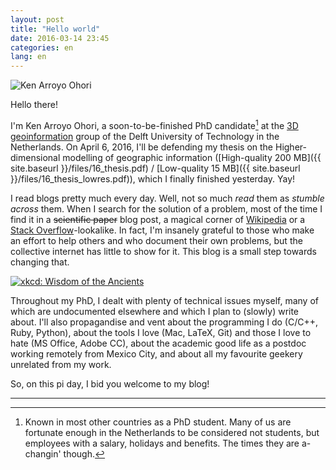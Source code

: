 ```yaml
---
layout: post
title: "Hello world"
date: 2016-03-14 23:45
categories: en
lang: en
---
```


<img src="{{ site.baseurl }}/img/me/34.jpg" class="img-responsive" alt="Ken Arroyo Ohori">

Hello there!

I'm Ken Arroyo Ohori, a soon-to-be-finished PhD candidate[^1] at the [3D geoinformation](https://3d.bk.tudelft.nl/) group of the Delft University of Technology in the Netherlands.
On April 6, 2016, I'll be defending my thesis on the Higher-dimensional modelling of geographic information ([High-quality 200 MB]({{ site.baseurl }}/files/16_thesis.pdf) / [Low-quality 15 MB]({{ site.baseurl }}/files/16_thesis_lowres.pdf)), which I finally finished yesterday. Yay!

I read blogs pretty much every day.
Well, not so much *read* them as *stumble across* them.
When I search for the solution of a problem, most of the time I find it in a <del>scientific paper</del> blog post, a magical corner of [Wikipedia](https://en.wikipedia.org/) or a [Stack Overflow](https://stackoverflow.com)-lookalike.
In fact, I'm insanely grateful to those who make an effort to help others and who document their own problems, but the collective internet has little to show for it.
This blog is a small step towards changing that.

<a href="http://xkcd.com/979/"><img src="http://imgs.xkcd.com/comics/wisdom_of_the_ancients.png" class="img-responsive center-block" alt="xkcd: Wisdom of the Ancients"></a>

Throughout my PhD, I dealt with plenty of technical issues myself, many of which are undocumented elsewhere and which I plan to (slowly) write about.
I'll also propagandise and vent about the programming I do (C/C++, Ruby, Python), about the tools I love (Mac, LaTeX, Git) and those I love to hate (MS Office, Adobe CC), about the academic good life as a postdoc working remotely from Mexico City, and about all my favourite geekery unrelated from my work.

So, on this pi day, I bid you welcome to my blog!

-----

[^1]: Known in most other countries as a PhD student. Many of us are fortunate enough in the Netherlands to be considered not students, but employees with a salary, holidays and benefits. The times they are a-changin' though.